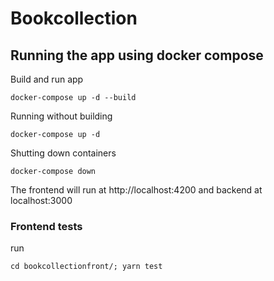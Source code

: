 # Bookcollection

## Running the app using docker compose

Build and run app

`docker-compose up -d --build`

Running without building

`docker-compose up -d`

Shutting down containers

`docker-compose down`

The frontend will run at http://localhost:4200 and backend at localhost:3000

### Frontend tests
run

`cd bookcollectionfront/; yarn test`